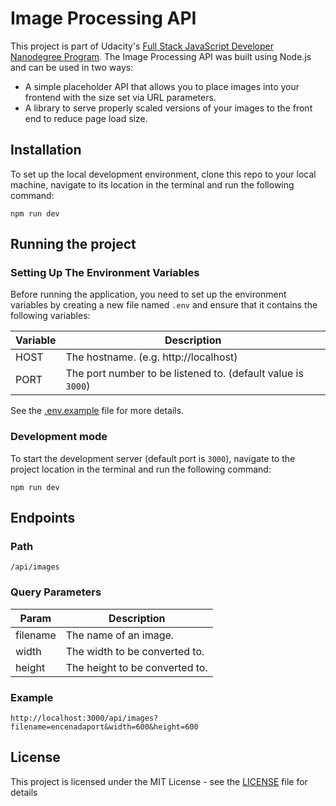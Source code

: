 # Image Processing API

This project is part of Udacity's [Full Stack JavaScript Developer Nanodegree Program](https://www.udacity.com/course/full-stack-javascript-developer-nanodegree--nd0067). The Image Processing API was built using Node.js and can be used in two ways:

- A simple placeholder API that allows you to place images into your frontend with the size set via URL parameters.
- A library to serve properly scaled versions of your images to the front end to reduce page
  load size.

## Installation

To set up the local development environment, clone this repo to your local machine, navigate to its location in the
terminal and
run the following command:

```
npm run dev
```

## Running the project

### Setting Up The Environment Variables

Before running the application, you need to set up the environment variables by creating a new file named `.env` and
ensure that it contains the following variables:

| Variable   | Description                                                  |
|------------|--------------------------------------------------------------|
| HOST       | The hostname. (e.g. http://localhost)                        |
| PORT       | The port number to be listened to. (default value is `3000`) |

See the [.env.example](./.env.example) file for more details.

### Development mode

To start the development server (default port is `3000`), navigate to the project location in the terminal and run the
following command:

```
npm run dev
```

## Endpoints

### Path

`/api/images`

### Query Parameters

| Param    | Description                    |
|----------|--------------------------------|
| filename | The name of an image.          |
| width    | The width to be converted to.  |
| height   | The height to be converted to. |

### Example

```
http://localhost:3000/api/images?filename=encenadaport&width=600&height=600
```

## License

This project is licensed under the MIT License - see the [LICENSE](./LICENSE) file for details